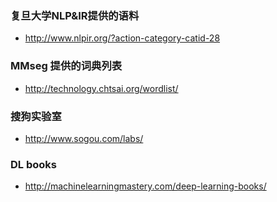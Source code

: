 ### 复旦大学NLP&IR提供的语料
* http://www.nlpir.org/?action-category-catid-28

### MMseg 提供的词典列表
* http://technology.chtsai.org/wordlist/

### 搜狗实验室
* http://www.sogou.com/labs/

### DL books
* http://machinelearningmastery.com/deep-learning-books/
